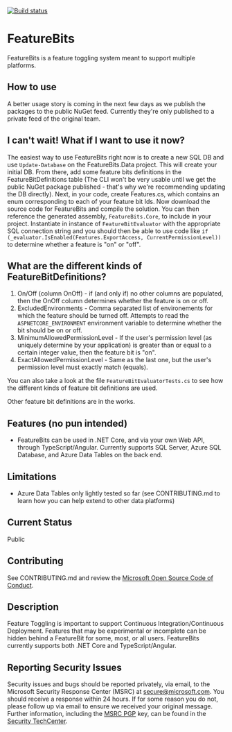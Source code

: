 [![Build status](https://ci.appveyor.com/api/projects/status/hykv6phe9u4kljc5?svg=true)](https://ci.appveyor.com/project/dseelinger/featurebits) 

# FeatureBits

FeatureBits is a feature toggling system meant to support multiple platforms. 

## How to use
A better usage story is coming in the next few days as we publish the packages to the public NuGet feed. Currently they're only published to a private feed of the original team.

## I can't wait! What if I want to use it now?
The easiest way to use FeatureBits right now is to create a new SQL DB and use `Update-Database` on the FeatureBits.Data project. This will create your initial DB. From there, add some feature bits definitions in the FeatureBitDefinitions table (The CLI won't be very usable until we get the public NuGet package published - that's why we're recommending updating the DB directly). Next, in your code, create Features.cs, which contains an enum corresponding to each of your feature bit Ids. Now download the source code for FeatureBits and compile the solution. You can then reference the generated assembly, `FeatureBits.Core`, to include in your project. Instantiate in instance of `FeatureBitEvaluator` with the appropriate SQL connection string and you should then be able to use code like `if (_evaluator.IsEnabled(Features.ExportAccess, CurrentPermissionLevel))` to determine whether a feature is "on" or "off".

## What are the different kinds of FeatureBitDefinitions?
1) On/Off (column OnOff) - if (and only if) no other columns are populated, then the OnOff column determines whether the feature is on or off.
2) ExcludedEnvironments - Comma separated list of environements for which the feature should be turned off. Attempts to read the `ASPNETCORE_ENVIRONMENT` environment variable to determine whether the bit should be on or off.
3) MinimumAllowedPermissionLevel - If the user's permission level (as uniquely determine by your application) is greater than or equal to a certain integer value, then the feature bit is "on".
4) ExactAllowedPermissionLevel - Same as the last one, but the user's permission level must exactly match (equals).

You can also take a look at the file `FeatureBitEvaluatorTests.cs` to see how the different kinds of feature bit definitions are used.

Other feature bit definitions are in the works.

## Features (no pun intended)
* FeatureBits can be used in .NET Core, and via your own Web API, through TypeScript/Angular. Currently supports SQL Server, Azure SQL Database, and Azure Data Tables on the back end.

## Limitations
* Azure Data Tables only lightly tested so far (see CONTRIBUTING.md to learn how you can help extend to other data platforms)

## Current Status
Public

## Contributing
See CONTRIBUTING.md and review the [Microsoft Open Source Code of Conduct](https://opensource.microsoft.com/codeofconduct/).

## Description
Feature Toggling is important to support Continuous Integration/Continuous Deployment. Features that may be experimental or incomplete can be hidden behind a FeatureBit for some, most, or all users. FeatureBits currently supports both .NET Core and TypeScript/Angular. 

## Reporting Security Issues

Security issues and bugs should be reported privately, via email, to the Microsoft Security
Response Center (MSRC) at [secure@microsoft.com](mailto:secure@microsoft.com). You should
receive a response within 24 hours. If for some reason you do not, please follow up via
email to ensure we received your original message. Further information, including the
[MSRC PGP](https://technet.microsoft.com/en-us/security/dn606155) key, can be found in
the [Security TechCenter](https://technet.microsoft.com/en-us/security/default).
